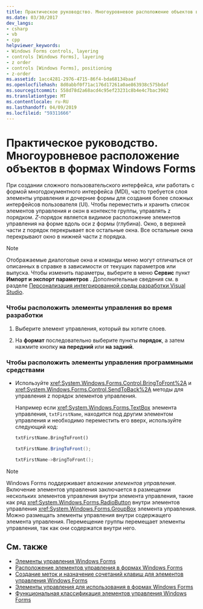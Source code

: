 ```yaml
---
title: Практическое руководство. Многоуровневое расположение объектов в формах Windows Forms
ms.date: 03/30/2017
dev_langs:
- csharp
- vb
- cpp
helpviewer_keywords:
- Windows Forms controls, layering
- controls [Windows Forms], layering
- z order
- controls [Windows Forms], positioning
- z-order
ms.assetid: 1acc4281-2976-4715-86f4-bda68134baaf
ms.openlocfilehash: 8d0abbf0f71ac176d17261a0ae863938c575bdaf
ms.sourcegitcommit: 558d78d2a68acd4c95ef23231c8b4e4c7bac3902
ms.translationtype: MT
ms.contentlocale: ru-RU
ms.lasthandoff: 04/09/2019
ms.locfileid: "59311666"
---
```

# <a name="how-to-layer-objects-on-windows-forms"></a>Практическое руководство. Многоуровневое расположение объектов в формах Windows Forms
При создании сложного пользовательского интерфейса, или работать с формой многодокументного интерфейса (MDI), часто требуется слоя элементы управления и дочерние формы для создания более сложных интерфейсов пользователя (UI). Чтобы переместить и хранить список элементов управления и окон в контексте группы, управлять z порядком. *Z-порядок* является видимое расположение элементов управления на форме вдоль оси z формы (глубина). Окно, в верхней части z порядок перекрывает все остальные окна. Все остальные окна перекрывают окно в нижней части z порядка.  
  
> [!NOTE]
>  Отображаемые диалоговые окна и команды меню могут отличаться от описанных в справке в зависимости от текущих параметров или выпуска. Чтобы изменить параметры, выберите в меню **Сервис** пункт **Импорт и экспорт параметров** . Дополнительные сведения см. в разделе [Персонализация интегрированной среды разработки Visual Studio](/visualstudio/ide/personalizing-the-visual-studio-ide).  
  
### <a name="to-layer-controls-at-design-time"></a>Чтобы расположить элементы управления во время разработки  
  
1. Выберите элемент управления, который вы хотите слоев.  
  
2. На **формат** последовательно выберите пункты **порядок**, а затем нажмите кнопку **на передний** или **на задний**.  
  
### <a name="to-layer-controls-programmatically"></a>Чтобы расположить элементы управления программными средствами  
  
-   Используйте <xref:System.Windows.Forms.Control.BringToFront%2A> и <xref:System.Windows.Forms.Control.SendToBack%2A> методы для управления z порядок элементов управления.  
  
     Например если <xref:System.Windows.Forms.TextBox> элемента управления, `txtFirstName`, находится под другим элементом управления и необходимо переместить его вверх, используйте следующий код:  
  
    ```vb  
    txtFirstName.BringToFront()  
    ```  
  
    ```csharp  
    txtFirstName.BringToFront();  
    ```  
  
    ```cpp  
    txtFirstName->BringToFront();  
    ```  
  
> [!NOTE]
>  Windows Forms поддерживает *вложении элементов управления*. Включение элементов управления заключается в размещении нескольких элементов управления внутри элемента управления, такие как ряд <xref:System.Windows.Forms.RadioButton> внутри элементов управления <xref:System.Windows.Forms.GroupBox> элемента управления. Можно размещать элементы управления внутри содержащего элемента управления. Перемещение группы перемещает элементы управления, так как они содержатся внутри него.  
  
## <a name="see-also"></a>См. также

- [Элементы управления Windows Forms](index.md)
- [Расположение элементов управления в формах Windows Forms](arranging-controls-on-windows-forms.md)
- [Создание меток и назначение сочетаний клавиш для элементов управления Windows Forms](labeling-individual-windows-forms-controls-and-providing-shortcuts-to-them.md)
- [Элементы управления для использования в формах Windows Forms](controls-to-use-on-windows-forms.md)
- [Функциональная классификация элементов управления Windows Forms](windows-forms-controls-by-function.md)
